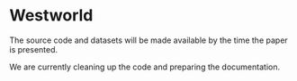 # Westworld

The source code and datasets will be made available by the time the paper is presented.

We are currently cleaning up the code and preparing the documentation. 
